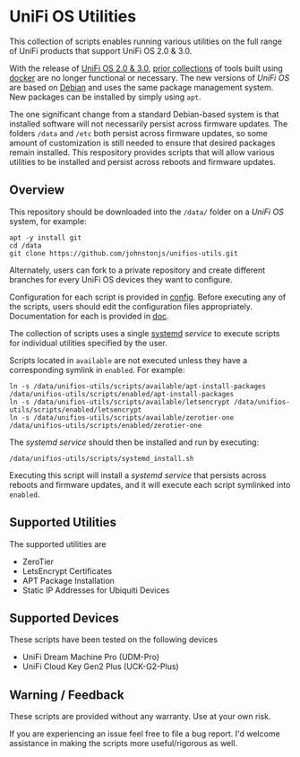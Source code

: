 # UniFi OS Utilities

This collection of scripts enables running various utilities on the full range of
UniFi products that support UniFi OS 2.0 & 3.0.

With the release of [UniFi OS 2.0 & 3.0](https://community.ui.com/releases),
[prior collections](https://github.com/unifi-utilities/unifios-utilities) of tools built using
[docker](https://docker.io) are no longer functional or necessary.  The new versions of 
*UniFi OS* are based on [Debian](https://debian.org) and uses the same package
management system.  New packages can be installed by simply using `apt`.

The one significant change from a standard Debian-based system is that installed
software will not necessarily persist across firmware updates.  The folders `/data` 
and `/etc` both persist across firmware updates, so some amount of customization is
still needed to ensure that desired packages remain installed.  This respository
provides scripts that will allow various utilities to be installed and persist
across reboots and firmware updates.

## Overview

This repository should be downloaded into the `/data/` folder on a *UniFi OS* system,
for example:

```
apt -y install git
cd /data
git clone https://github.com/johnstonjs/unifios-utils.git
```

Alternately, users can fork to a private repository and create different branches
for every UniFi OS devices they want to configure.

Configuration for each script is provided in [config](../config).  Before executing
any of the scripts, users should edit the configuration files appropriately.  Documentation
for each is provided in [doc](../doc).

The collection of scripts uses a single [systemd](https://github.com/systemd/systemd)
*service* to execute scripts for individual utilities specified by the user.

Scripts located in `available` are not executed unless they have a corresponding symlink in `enabled`.  For example:

```
ln -s /data/unifios-utils/scripts/available/apt-install-packages /data/unifios-utils/scripts/enabled/apt-install-packages
ln -s /data/unifios-utils/scripts/available/letsencrypt /data/unifios-utils/scripts/enabled/letsencrypt
ln -s /data/unifios-utils/scripts/available/zerotier-one /data/unifios-utils/scripts/enabled/zerotier-one
```

The *systemd service* should then be installed and run by executing:

```
/data/unifios-utils/scripts/systemd_install.sh
```

Executing this script will install a *systemd service* that persists across reboots
and firmware updates, and it will execute each script symlinked into `enabled`.

## Supported Utilities

The supported utilities are
- ZeroTier
- LetsEncrypt Certificates
- APT Package Installation
- Static IP Addresses for Ubiquiti Devices

## Supported Devices

These scripts have been tested on the following devices

- UniFi Dream Machine Pro (UDM-Pro)
- UniFi Cloud Key Gen2 Plus (UCK-G2-Plus)

## Warning / Feedback

These scripts are provided without any warranty.  Use at your own risk.

If you are experiencing an issue feel free to file a bug report.  I'd welcome
assistance in making the scripts more useful/rigorous as well.
